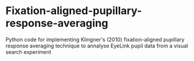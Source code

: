 # Fixation-aligned-pupillary-response-averaging
Python code for implementing Klingner's (2010) fixation-aligned pupillary response averaging technique to annalyse EyeLink pupil data from a visual search experiment
